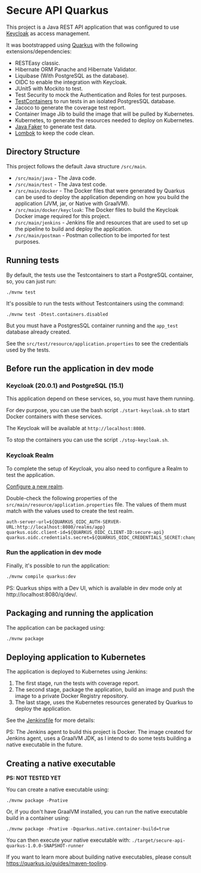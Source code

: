# Secure API Quarkus

This project is a Java REST API application that was configured to use [Keycloak](https://www.keycloak.org) as access management.

It was bootstrapped using [Quarkus](https://quarkus.io/) with the following extensions/dependencies:
- RESTEasy classic.
- Hibernate ORM Panache and Hibernate Validator.
- Liquibase (With PostgreSQL as the database).
- OIDC to enable the integration with Keycloak.
- JUnit5 with Mockito to test.
- Test Security to mock the Authentication and Roles for test purposes.
- [TestContainers](https://www.testcontainers.org/) to run tests in an isolated PostgresSQL database.
- Jacoco to generate the coverage test report.
- Container Image Jib to build the image that will be pulled by Kubernetes.
- Kubernetes, to generate the resources needed to deploy on Kubernetes.
- [Java Faker](http://github.com/DiUS/java-faker) to generate test data.
- [Lombok](https://projectlombok.org/) to keep the code clean.

## Directory Structure

This project follows the default Java structure `/src/main`.

- `/src/main/java` - The Java code.
- `/src/main/test` - The Java test code.
- `/src/main/docker` - The Docker files that were generated by Quarkus can be used to deploy the application depending on how you build the application (JVM, jar, or Native with GraalVM).
- `/src/main/docker/keycloak`: The Docker files to build the Keycloak Docker image required for this project.
- `/src/main/jenkins` - Jenkins file and resources that are used to set up the pipeline to build and deploy the application.
- `/src/main/postman` - Postman collection to be imported for test purposes.

## Running tests

By default, the tests use the Testcontainers to start a PostgreSQL container, so, you can just run:

`./mvnw test`

It's possible to run the tests without Testcontainers using the command:

`./mvnw test -Dtest.containers.disabled`

But you must have a PostgresSQL container running and the `app_test` database already created. 

See the `src/test/resource/application.properties` to see the credentials used by the tests.

## Before run the application in dev mode

### Keycloak (20.0.1) and PostgreSQL (15.1)  

This application depend on these services, so, you must have them running.

For dev purpose, you can use the bash script `./start-keycloak.sh` to start Docker containers with these services.

The Keycloak will be available at `http://localhost:8080`.

To stop the containers you can use the script `./stop-keycloak.sh`.

### Keycloak Realm

To complete the setup of Keycloak, you also need to configure a Realm to test the application.

[Configure a new realm](./docs/create-new-realm-keycloak-18.pdf).

Double-check the following properties of the `src/main/resource/application.properties` file. 
The values of them must match with the values used to create the test realm.

```
auth-server-url=${QUARKUS_OIDC_AUTH-SERVER-URL:http://localhost:8080/realms/app}
quarkus.oidc.client-id=${QUARKUS_OIDC_CLIENT-ID:secure-api}
quarkus.oidc.credentials.secret=${QUARKUS_OIDC_CREDENTIALS_SECRET:change_me}
```

### Run the application in dev mode

Finally, it's possible to run the application:
```bash
./mvnw compile quarkus:dev
```

PS: Quarkus ships with a Dev UI, which is available in dev mode only at http://localhost:8080/q/dev/.

## Packaging and running the application

The application can be packaged using:
```bash
./mvnw package
```

## Deploying application to Kubernetes

The application is deployed to Kubernetes using Jenkins:

1. The first stage, run the tests with coverage report.
2. The second stage, package the application, build an image and push the image to a private Docker Registry repository.
3. The last stage, uses the Kubernetes resources generated by Quarkus to deploy the application.

See the [Jenkinsfile](./src/main/jenkins/Jenkinsfile) for more details:

PS: The Jenkins agent to build this project is Docker. The image created for Jenkins agent, uses a GraalVM JDK, 
as I intend to do some tests building a native executable in the future.

## Creating a native executable

**PS: NOT TESTED YET**

You can create a native executable using: 
```shell script
./mvnw package -Pnative
```

Or, if you don't have GraalVM installed, you can run the native executable build in a container using: 
```shell script
./mvnw package -Pnative -Dquarkus.native.container-build=true
```

You can then execute your native executable with: `./target/secure-api-quarkus-1.0.0-SNAPSHOT-runner`

If you want to learn more about building native executables, please consult https://quarkus.io/guides/maven-tooling.
